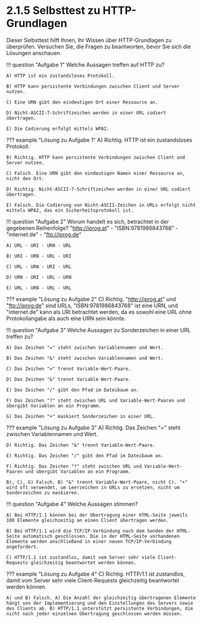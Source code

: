 # 2.1.5 Selbsttest zu HTTP-Grundlagen

Dieser Selbsttest hilft Ihnen, Ihr Wissen über HTTP-Grundlagen zu überprüfen. Versuchen Sie, die Fragen zu beantworten, bevor Sie sich die Lösungen anschauen.

!!! question "Aufgabe 1"
    Welche Aussagen treffen auf HTTP zu?
    
    A) HTTP ist ein zustandsloses Protokoll.
    
    B) HTTP kann persistente Verbindungen zwischen Client und Server nutzen.
    
    C) Eine URN gibt den eindeutigen Ort einer Ressource an.
    
    D) Nicht-ASCII-7-Schriftzeichen werden in einer URL codiert übertragen.
    
    E) Die Codierung erfolgt mittels WPA2.

??? example "Lösung zu Aufgabe 1"
    A) Richtig. HTTP ist ein zustandsloses Protokoll.
    
    B) Richtig. HTTP kann persistente Verbindungen zwischen Client und Server nutzen.
    
    C) Falsch. Eine URN gibt den eindeutigen Namen einer Ressource an, nicht den Ort.
    
    D) Richtig. Nicht-ASCII-7-Schriftzeichen werden in einer URL codiert übertragen.
    
    E) Falsch. Die Codierung von Nicht-ASCII-Zeichen in URLs erfolgt nicht mittels WPA2, das ein Sicherheitsprotokoll ist.

!!! question "Aufgabe 2"
    Worum handelt es sich, betrachtet in der gegebenen Reihenfolge? "http://iprog.at" - "ISBN:9781986843768" - "internet.de" - "ftp://iprog.de"
    
    A) URL - URI - URN - URL
    
    B) URI - URN - URL - URI
    
    C) URL - URN - URI - URL
    
    D) URN - URI - URL - URN
    
    E) URL - URN - URL - URL

??? example "Lösung zu Aufgabe 2"
    C) Richtig. "http://iprog.at" und "ftp://iprog.de" sind URLs, "ISBN:9781986843768" ist eine URN, und "internet.de" kann als URI betrachtet werden, da es sowohl eine URL ohne Protokollangabe als auch eine URN sein könnte.

!!! question "Aufgabe 3"
    Welche Aussagen zu Sonderzeichen in einer URL treffen zu?

    A) Das Zeichen "=" steht zwischen Variablennamen und Wert.
    
    B) Das Zeichen "&" steht zwischen Variablennamen und Wert.
    
    C) Das Zeichen "=" trennt Variable-Wert-Paare.
    
    D) Das Zeichen "&" trennt Variable-Wert-Paare.
    
    E) Das Zeichen "/" gibt den Pfad im Dateibaum an.
    
    F) Das Zeichen "?" steht zwischen URL und Variable-Wert-Paaren und übergibt Variablen an ein Programm.
    
    G) Das Zeichen "+" maskiert Sonderzeichen in einer URL.

??? example "Lösung zu Aufgabe 3"
    A) Richtig. Das Zeichen "=" steht zwischen Variablennamen und Wert.
    
    D) Richtig. Das Zeichen "&" trennt Variable-Wert-Paare.
    
    E) Richtig. Das Zeichen "/" gibt den Pfad im Dateibaum an.
    
    F) Richtig. Das Zeichen "?" steht zwischen URL und Variable-Wert-Paaren und übergibt Variablen an ein Programm.
    
    B), C), G) Falsch. B) "&" trennt Variable-Wert-Paare, nicht C). "+" wird oft verwendet, um Leerzeichen in URLs zu ersetzen, nicht um Sonderzeichen zu maskieren.

!!! question "Aufgabe 4"
    Welche Aussagen stimmen?

    A) Bei HTTP/1.1 können bei der Übertragung einer HTML-Seite jeweils 100 Elemente gleichzeitig an einen Client übertragen werden.
    
    B) Bei HTTP/1.1 wird die TCP/IP-Verbindung nach dem Senden der HTML-Seite automatisch geschlossen. Die in der HTML-Seite vorhandenen Elemente werden anschließend in einer neuen TCP/IP-Verbindung angefordert.
    
    C) HTTP/1.1 ist zustandlos, damit vom Server sehr viele Client-Requests gleichzeitig beantwortet werden können.

??? example "Lösung zu Aufgabe 4"
    C) Richtig. HTTP/1.1 ist zustandlos, damit vom Server sehr viele Client-Requests gleichzeitig beantwortet werden können.
    
    A) und B) Falsch. A) Die Anzahl der gleichzeitig übertragenen Elemente hängt von der Implementierung und den Einstellungen des Servers sowie des Clients ab. B) HTTP/1.1 unterstützt persistente Verbindungen, die nicht nach jeder einzelnen Übertragung geschlossen werden müssen.


